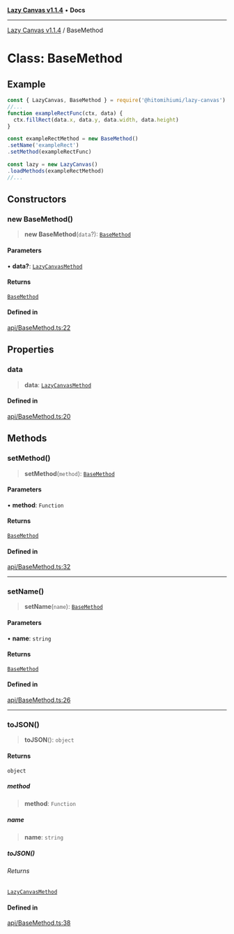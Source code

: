[**Lazy Canvas v1.1.4**](../README.md) • **Docs**

***

[Lazy Canvas v1.1.4](../globals.md) / BaseMethod

# Class: BaseMethod

## Example

```ts
const { LazyCanvas, BaseMethod } = require('@hitomihiumi/lazy-canvas')
//...
function exampleRectFunc(ctx, data) {
  ctx.fillRect(data.x, data.y, data.width, data.height)
}

const exampleRectMethod = new BaseMethod()
.setName('exampleRect')
.setMethod(exampleRectFunc)

const lazy = new LazyCanvas()
.loadMethods(exampleRectMethod)
//...
```

## Constructors

### new BaseMethod()

> **new BaseMethod**(`data`?): [`BaseMethod`](BaseMethod.md)

#### Parameters

• **data?**: [`LazyCanvasMethod`](../interfaces/LazyCanvasMethod.md)

#### Returns

[`BaseMethod`](BaseMethod.md)

#### Defined in

[api/BaseMethod.ts:22](https://github.com/hitomihiumi/lazy-canvas-ts/blob/2f56b7524690b04d018a0bb1b24e9f83eddf6fcf/src/api/BaseMethod.ts#L22)

## Properties

### data

> **data**: [`LazyCanvasMethod`](../interfaces/LazyCanvasMethod.md)

#### Defined in

[api/BaseMethod.ts:20](https://github.com/hitomihiumi/lazy-canvas-ts/blob/2f56b7524690b04d018a0bb1b24e9f83eddf6fcf/src/api/BaseMethod.ts#L20)

## Methods

### setMethod()

> **setMethod**(`method`): [`BaseMethod`](BaseMethod.md)

#### Parameters

• **method**: `Function`

#### Returns

[`BaseMethod`](BaseMethod.md)

#### Defined in

[api/BaseMethod.ts:32](https://github.com/hitomihiumi/lazy-canvas-ts/blob/2f56b7524690b04d018a0bb1b24e9f83eddf6fcf/src/api/BaseMethod.ts#L32)

***

### setName()

> **setName**(`name`): [`BaseMethod`](BaseMethod.md)

#### Parameters

• **name**: `string`

#### Returns

[`BaseMethod`](BaseMethod.md)

#### Defined in

[api/BaseMethod.ts:26](https://github.com/hitomihiumi/lazy-canvas-ts/blob/2f56b7524690b04d018a0bb1b24e9f83eddf6fcf/src/api/BaseMethod.ts#L26)

***

### toJSON()

> **toJSON**(): `object`

#### Returns

`object`

##### method

> **method**: `Function`

##### name

> **name**: `string`

##### toJSON()

###### Returns

[`LazyCanvasMethod`](../interfaces/LazyCanvasMethod.md)

#### Defined in

[api/BaseMethod.ts:38](https://github.com/hitomihiumi/lazy-canvas-ts/blob/2f56b7524690b04d018a0bb1b24e9f83eddf6fcf/src/api/BaseMethod.ts#L38)
